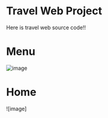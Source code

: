 # Travel Web Project 
Here is travel web source code!!
# Menu
![image](https://github.com/wayne1116/travel_web/blob/master/Picture/Menu.png)
# Home
![image]

